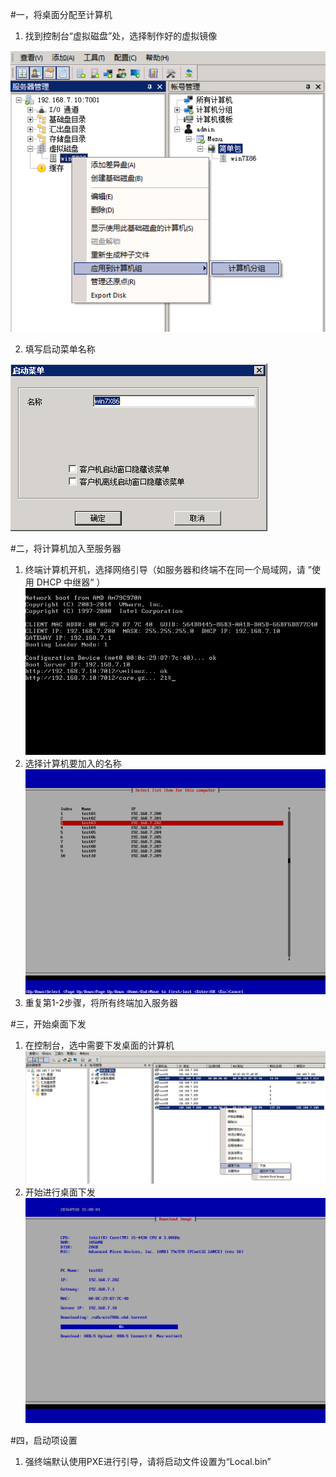 #一，将桌面分配至计算机

1.  找到控制台“虚拟磁盘”处，选择制作好的虚拟镜像

![](/assets/25-1.png)

2.  填写启动菜单名称

![](/assets/25-2.png)



#二，将计算机加入至服务器

1.  终端计算机开机，选择网络引导（如服务器和终端不在同一个局域网，请 ”使用 DHCP 中继器“ ）
![](/assets/25-3.png)
2.  选择计算机要加入的名称
![](/assets/25-4.png)
3.  重复第1-2步骤，将所有终端加入服务器


#三，开始桌面下发
1.   在控制台，选中需要下发桌面的计算机
![](/assets/25-5.png)
2.   开始进行桌面下发
![](/assets/25-6.png)

#四，启动项设置
1.   强终端默认使用PXE进行引导，请将启动文件设置为“Local.bin”

